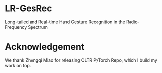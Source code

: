 # LR-GesRec
Long-tailed and Real-time Hand Gesture Recognition in the Radio-Frequency Spectrum





# Acknowledgement
We thank Zhongqi Miao for releasing OLTR PyTorch Repo, which I build my work on top.
